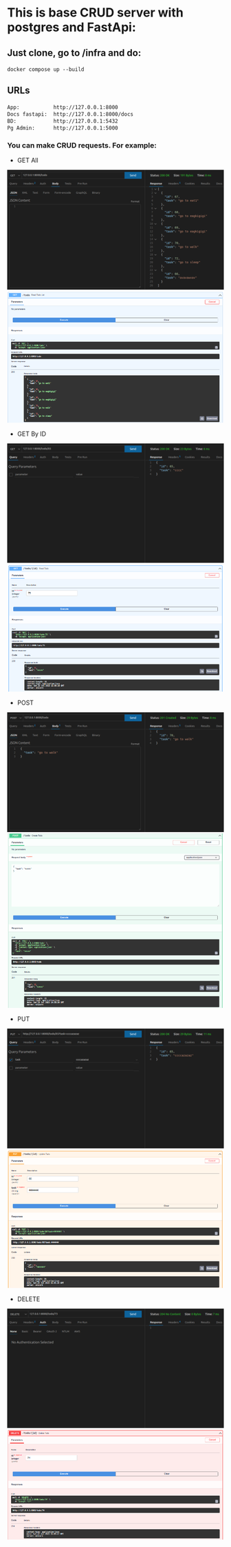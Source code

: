 # This is base CRUD server with postgres and FastApi:

## Just clone, go to /infra and do:

```
docker compose up --build
```
## URLs
```
App:           http://127.0.0.1:8000
Docs fastapi:  http://127.0.0.1:8000/docs
BD:            http://127.0.0.1:5432
Pg Admin:      http://127.0.0.1:5000
```

### You can make CRUD requests. For example:
- GET All

![Screenshot](images/get_all.png)
![Screenshot](images/_get_all.png)

- GET By ID

![Screenshot](images/get_id.png)
![Screenshot](images/_get_id.png)

- POST

![Screenshot](images/post.png)
![Screenshot](images/_post.png)

- PUT

![Screenshot](images/put.png)
![Screenshot](images/_put.png)

- DELETE

![Screenshot](images/delete.png)
![Screenshot](images/_delete.png)